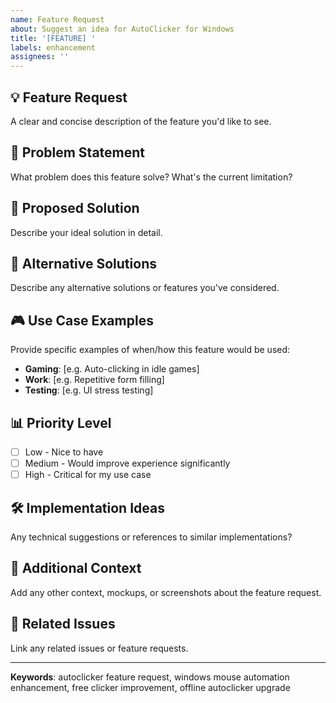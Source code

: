 ```yaml
---
name: Feature Request
about: Suggest an idea for AutoClicker for Windows
title: '[FEATURE] '
labels: enhancement
assignees: ''
---
```


## 💡 Feature Request
A clear and concise description of the feature you'd like to see.

## 🎯 Problem Statement
What problem does this feature solve? What's the current limitation?

## 💭 Proposed Solution
Describe your ideal solution in detail.

## 🔄 Alternative Solutions
Describe any alternative solutions or features you've considered.

## 🎮 Use Case Examples
Provide specific examples of when/how this feature would be used:
- **Gaming**: [e.g. Auto-clicking in idle games]
- **Work**: [e.g. Repetitive form filling]
- **Testing**: [e.g. UI stress testing]

## 📊 Priority Level
- [ ] Low - Nice to have
- [ ] Medium - Would improve experience significantly  
- [ ] High - Critical for my use case

## 🛠 Implementation Ideas
Any technical suggestions or references to similar implementations?

## 📝 Additional Context
Add any other context, mockups, or screenshots about the feature request.

## 🔗 Related Issues
Link any related issues or feature requests.

---
**Keywords**: autoclicker feature request, windows mouse automation enhancement, free clicker improvement, offline autoclicker upgrade 